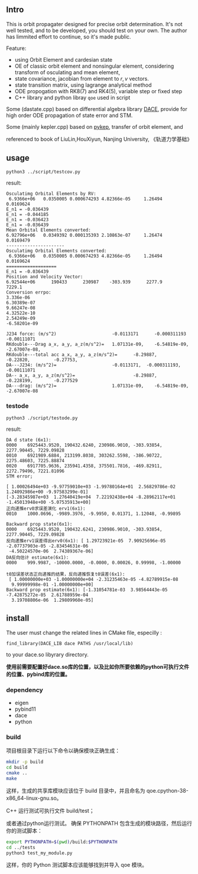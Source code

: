 ## Intro
This is orbit propagater designed for precise orbit determination. It's not well tested, and to be developed, you should test on your own. The author has limmited effort to continue, so it's made public.  

Feature:
- using Orbit Element and cardesian state
- OE of classic orbit element and nonsingular element, considering transform of osculating and mean element, 
- state covariance, jacobian from element to $r,v$ vectors.
- state transition matrix, using lagrange analytical method
- ODE propogation with RK8(7) and RK4(5), variable step or fixed step
- C++ library and python libray `qoe` used in script

Some (dastate.cpp) based on differential algebra library [DACE](https://github.com/dacelib/dace), provide for high order ODE propagation of state error and STM.

Some (mainly kepler.cpp) based on [pykep](https://esa.github.io/pykep/), transfer of orbit element, and 

referenced to book of LiuLin,HouXiyun, Nanjing University, 《轨道力学基础》

## usage
```
python3 ../script/testcov.py 
```
result:
```
Osculatimg Orbital Elements by RV:
 6.9366e+06   0.0350005 0.000674293 4.82366e-05     1.26494   0.0169624
E_n1 = -0.036439
E_n1 = -0.044185
E_n1 = -0.036423
E_n1 = -0.036439
Mean Orbital Elements converted:
6.92796e+06   0.0349392 0.000135393 2.10863e-07     1.26474   0.0169479
----------------------
Osculatimg Orbital Elements converted:
 6.9366e+06   0.0350005 0.000674293 4.82366e-05     1.26494   0.0169624
===================
E_n1 = -0.036439
Position and Velocity Vector:
6.92544e+06      190433      230987    -303.939      2277.9      7229.1
Conversion errpo:
3.336e-06
6.30389e-07
9.66247e-08
4.32522e-10
2.54249e-09
-6.58201e-09

J234 force: (m/s^2)                     -0.0113171      -0.000311193    -0.00111071
RKdouble---Drag a_x, a_y, a_z(m/s^2)=   1.07131e-09,    -6.54819e-09,   -2.67007e-08,
RKdouble---total acc a_x, a_y, a_z(m/s^2)=      -8.29887,       -0.22820,         -0.27753,
DA---J234: (m/s^2)=                     -0.0113171,  -0.000311193,   -0.00111071
DA-- a_x, a_y, a_z(m/s^2)=                      -8.29887,       -0.228199,        -0.277529
DA---drag: (m/s^2)=                     1.07131e-09,    -6.54819e-09,   -2.67007e-08
```
### testode
```
python3 ./script/testode.py
```
result: 
```
DA d state (6x1):
0000    6925443.9520, 190432.6240, 230986.9010, -303.93854, 2277.90445, 7229.09828
0010    6921989.6884, 213199.8038, 303262.5598, -386.90722, 2275.48603, 7225.88874
0020    6917705.9636, 235941.4358, 375501.7816, -469.82911, 2272.79496, 7221.81096
STM error;

[ 1.00026494e+03 -9.97759010e+03 -1.99780164e+01  2.56829786e-02  1.24092986e+00 -9.97583299e-01]
[-3.28345987e+03  1.27640419e+04  7.22192438e+04 -8.28962117e+01 -1.45013948e+00 -5.07535913e+00]
正向递推erv0求误差演化 erv1(6x1):
0010    1000.0696, -9989.3976, -9.9950, 0.01371, 1.12048, -0.99895

Backward prop state(6x1):
0000    6925443.9520, 190432.6241, 230986.9010, -303.93854, 2277.90445, 7229.09828
反向递推erv1误差得出erv0(6x1): [ 1.29723921e-05  7.90925696e-05 -2.07737903e-05 -2.83454631e-06
 -4.50224570e-06  2.74389367e-06]
DA反向估计 estimate(6x1):
0000    999.9987, -10000.0000, -0.0000, 0.00026, 0.99998, -1.00000

t0加误差状态正向递推的结果，反向递推恢复t0误差(6x1):
 [ 1.00000000e+03 -1.00000000e+04 -2.31235463e-05 -4.82789915e-08
  9.99999998e-01 -1.00000000e+00]
Backward prop estimate(6x1): [-1.31054781e-03  3.98564443e-05 -7.42875272e-05  2.61788959e-04
  3.19708806e-06  1.29809960e-05]
```
## install
The user must change the related lines in CMake file, especilly :
```
find_library(DACE_LIB dace PATHS /usr/local/lib)
```
to your dace.so libyrary directory.

**使用前需要配置好dace.so库的位置，以及比如你所要依赖的python可执行文件的位置、pybind库的位置。**
### dependency
- eigen
- pybind11
- dace
- python

### build
项目根目录下运行以下命令以确保模块正确生成：

```sh
mkdir -p build
cd build
cmake ..
make
```
这样，生成的共享库模块应该位于 build 目录中，并且命名为 qoe.cpython-38-x86_64-linux-gnu.so。

C++ 运行测试可执行文件 build/test；

或者通过python运行测试。
确保 PYTHONPATH 包含生成的模块路径，然后运行你的测试脚本：

```sh
export PYTHONPATH=$(pwd)/build:$PYTHONPATH
cd ../tests
python3 test_my_module.py
```
这样，你的 Python 测试脚本应该能够找到并导入 qoe 模块。

